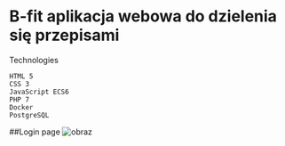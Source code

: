 # B-fit aplikacja webowa do dzielenia się przepisami

Technologies

    HTML 5
    CSS 3
    JavaScript ECS6
    PHP 7
    Docker
    PostgreSQL

##Login page
![obraz](https://user-images.githubusercontent.com/62578864/111328683-bec46a80-866e-11eb-94d6-ccc8ca80251e.png)
